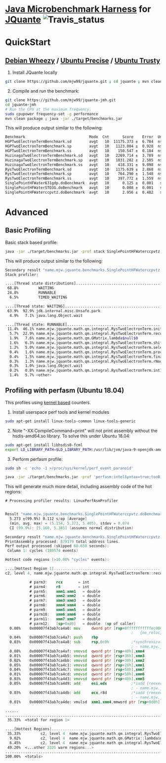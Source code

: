 # [Java Microbenchmark Harness](http://openjdk.java.net/projects/code-tools/jmh/) for [JQuante](https://github.com/mjw99/JQuante) ![Travis_status](https://travis-ci.org/mjw99/jquante-jmh.svg?branch=master)

# QuickStart

## [Debian Wheezy](http://www.debian.org/releases/wheezy/) / [Ubuntu Precise](http://releases.ubuntu.com/precise/) / [Ubuntu Trusty](http://releases.ubuntu.com/trusty/)

1. Install JQuante locally
```bash
git clone https://github.com/mjw99/jquante.git ; cd jquante ; mvn clean install 
```
2. Compile and run the benchmark:

```bash
git clone https://github.com/mjw99/jquante-jmh.git
cd jquante-jmh
# Run the CPU at the maximum frequency. 
sudo cpupower frequency-set -g performance
mvn clean package ; java -jar ./target/benchmarks.jar
```

This will produce output similar to the following:
```bash
Benchmark                             Mode  Cnt      Score    Error  Units
HGPTwoElectronTermBenchmark.sd        avgt   10  11175.373 ±  6.784  ns/op
HGPTwoElectronTermBenchmark.sp        avgt   10   1123.004 ±  0.928  ns/op
HGPTwoElectronTermBenchmark.ss        avgt   10    150.547 ±  0.184  ns/op
HuzinagaTwoElectronTermBenchmark.sd   avgt   10   2269.714 ±  3.789  ns/op
HuzinagaTwoElectronTermBenchmark.sp   avgt   10   1031.282 ±  2.505  ns/op
HuzinagaTwoElectronTermBenchmark.ss   avgt   10    418.331 ±  9.098  ns/op
RysTwoElectronTermBenchmark.sd        avgt   10   1175.639 ±  2.868  ns/op
RysTwoElectronTermBenchmark.sp        avgt   10    764.290 ±  1.548  ns/op
RysTwoElectronTermBenchmark.ss        avgt   10    397.772 ±  1.559  ns/op
SinglePointHFWater631gdp.doBenchmark  avgt   10      0.125 ±  0.001   s/op
SinglePointHFWaterSTO3G.doBenchmark   avgt   10      0.008 ±  0.001   s/op
SinglePointHFWaterccpvtz.doBenchmark  avgt   10      2.956 ±  0.482   s/op
```

# Advanced #

## Basic Profiling ##

Basic stack based profile:
```bash
java -jar ./target/benchmarks.jar -prof stack SinglePointHFWaterccpvtz
```
This will produce output similar to the following:
```bash
Secondary result "name.mjw.jquante.benchmarks.SinglePointHFWaterccpvtz.doBenchmark:·stack":
Stack profiler:

....[Thread state distributions]....................................................................
 68.8%         WAITING
 24.8%         RUNNABLE
  6.5%         TIMED_WAITING

....[Thread state: WAITING].........................................................................
 63.9%  92.9% jdk.internal.misc.Unsafe.park
  4.9%   7.1% java.lang.Object.wait

....[Thread state: RUNNABLE]........................................................................
 11.4%  46.1% name.mjw.jquante.math.qm.integral.RysTwoElectronTerm.initialiseG
  5.7%  22.9% name.mjw.jquante.math.qm.integral.RysTwoElectronTerm.recur
  1.9%   7.6% name.mjw.jquante.math.qm.GMatrix.lambda$null$0
  1.6%   6.3% name.mjw.jquante.math.qm.integral.RysTwoElectronTerm.shift
  1.2%   5.0% name.mjw.jquante.math.qm.integral.RysTwoElectronTerm.selectRoots
  0.4%   1.6% name.mjw.jquante.math.qm.integral.RysTwoElectronTerm.processG
  0.4%   1.5% name.mjw.jquante.math.qm.integral.RysTwoElectronTerm.finaliseG
  0.3%   1.3% name.mjw.jquante.math.qm.integral.RysTwoElectronTerm.rNode
  0.3%   1.0% java.lang.Object.wait
  0.2%   0.8% name.mjw.jquante.math.qm.integral.RysTwoElectronTerm.int1d
  1.4%   5.7% <other>
```


## Profiling with perfasm (Ubuntu 18.04)
This profiles using [kernel based](https://en.wikipedia.org/wiki/Perf_(Linux)) counters.

1) Install userspace perf tools and kernel modules
```bash
sudo apt-get install linux-tools-common linux-tools-generic
```

2) Note "-XX:CompileCommand=print" will not print assembly without the hsdis-amd64.so library. To solve this under Ubuntu 18.04:
```bash
sudo apt-get install libhsdis0-fcml
export LD_LIBRARY_PATH=$LD_LIBRARY_PATH:/usr/lib/jvm/java-9-openjdk-amd64/lib/amd64
```

3) Perform perfasm profile:
```bash
sudo sh -c 'echo -1 >/proc/sys/kernel/perf_event_paranoid'

java -jar ./target/benchmarks.jar -prof 'perfasm:intelSyntax=true;tooBigThreshold=1500;top=3' SinglePointHFWaterccpvtz
```
This will generate much more detail, including assembly code of the hot regions:

```asm
# Processing profiler results: LinuxPerfAsmProfiler 


Result "name.mjw.jquante.benchmarks.SinglePointHFWaterccpvtz.doBenchmark":
  5.273 ±(99.9%) 0.112 s/op [Average]
  (min, avg, max) = (5.154, 5.273, 5.405), stdev = 0.074
  CI (99.9%): [5.160, 5.385] (assumes normal distribution)

Secondary result "name.mjw.jquante.benchmarks.SinglePointHFWaterccpvtz.doBenchmark:·asm":
PrintAssembly processed: 879179 total address lines.
Perf output processed (skipped 68.650 seconds):
 Column 1: cycles (380574 events)

Hottest code regions (>10.00% "cycles" events):

....[Hottest Region 1]..............................................................................
c2, level 4, name.mjw.jquante.math.qm.integral.RysTwoElectronTerm::recur, version 1907 (3373 bytes)

           # parm3:    rcx       = int
           # parm4:    r8        = int
           # parm5:    xmm1:xmm1   = double
           # parm6:    xmm2:xmm2   = double
           # parm7:    xmm3:xmm3   = double
           # parm8:    xmm4:xmm4   = double
           # parm9:    xmm5:xmm5   = double
           # parm10:   xmm6:xmm6   = double
           # parm11:   xmm7:xmm7   = double
           # parm12:   [sp+0xd0]   = double  (sp of caller)
  0.08%    0x00007f43ab7ca4a0: mov     dword ptr [rsp+0fffffffffffec000h],eax
                                                         ;   {no_reloc}
  0.04%    0x00007f43ab7ca4a7: push    rbp
  0.03%    0x00007f43ab7ca4a8: sub     rsp,0c0h          ;*synchronization entry
                                                         ; - name.mjw.jquante.math.qm.integral.RysTwoElectronTerm::recur@-1 (line 1687)
  0.08%    0x00007f43ab7ca4af: vmovsd  qword ptr [rsp+40h],xmm4
  0.01%    0x00007f43ab7ca4b5: vmovsd  qword ptr [rsp+38h],xmm3
  0.02%    0x00007f43ab7ca4bb: vmovsd  qword ptr [rsp+30h],xmm2
  0.05%    0x00007f43ab7ca4c1: vmovsd  qword ptr [rsp+28h],xmm1
  0.04%    0x00007f43ab7ca4c7: vmovsd  qword ptr [rsp+58h],xmm7
  0.01%    0x00007f43ab7ca4cd: vmovsd  qword ptr [rsp+50h],xmm6
  0.03%    0x00007f43ab7ca4d3: vmovsd  qword ptr [rsp+48h],xmm5
  0.05%    0x00007f43ab7ca4d9: add     esi,edx           ;*iadd {reexecute=0 rethrow=0 return_oop=0}
                                                         ; - name.mjw.jquante.math.qm.integral.RysTwoElectronTerm::recur@175 (line 1703)
  0.03%    0x00007f43ab7ca4db: add     ecx,r8d           ;*iadd {reexecute=0 rethrow=0 return_oop=0}
                                                         ; - name.mjw.jquante.math.qm.integral.RysTwoElectronTerm::recur@182 (line 1704)
  0.01%    0x00007f43ab7ca4de: vmulsd  xmm1,xmm4,mmword ptr [rsp+0d0h]

......
....................................................................................................
 35.33%  <total for region 1>

....[Hottest Regions]...............................................................................
 35.33%         c2, level 4  name.mjw.jquante.math.qm.integral.RysTwoElectronTerm::recur, version 1907 (3373 bytes)
  9.02%         c2, level 4  name.mjw.jquante.math.qm.GMatrix::lambda$null$0, version 2284 (1639 bytes)
  6.45%         c2, level 4  name.mjw.jquante.math.qm.integral.RysTwoElectronTerm::shift, version 1934 (2757 bytes)
 49.20%  <...other 2325 warm regions...>
....................................................................................................
100.00%  <totals>


```

